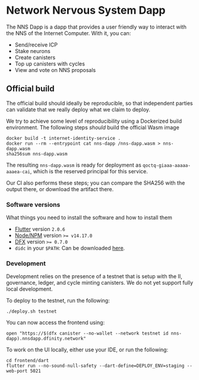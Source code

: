 # Network Nervous System Dapp

The NNS Dapp is a dapp that provides a user friendly way to interact with the NNS of the Internet Computer. With it, you can:

* Send/receive ICP
* Stake neurons
* Create canisters
* Top up canisters with cycles
* View and vote on NNS proposals

## Official build

The official build should ideally be reproducible, so that independent parties
can validate that we really deploy what we claim to deploy.

We try to achieve some level of reproducibility using a Dockerized build
environment. The following steps _should_ build the official Wasm image

    docker build -t internet-identity-service .
    docker run --rm --entrypoint cat nns-dapp /nns-dapp.wasm > nns-dapp.wasm
    sha256sum nns-dapp.wasm

The resulting `nns-dapp.wasm` is ready for deployment as
`qoctq-giaaa-aaaaa-aaaea-cai`, which is the reserved principal for this service.

Our CI also performs these steps; you can compare the SHA256 with the output there, or download the artifact there.

### Software versions

What things you need to install the software and how to install them

- [Flutter](https://flutter.dev/docs/get-started/install) version `2.0.6`
- [Node/NPM](https://nodejs.org/en/) version `>= v14.17.0`
- [DFX](https://sdk.dfinity.org/docs/index.html) version `>= 0.7.0`
- `didc` in your `$PATH`: Can be downloaded [here](https://github.com/dfinity/candid/releases).

### Development

Development relies on the presence of a testnet that is setup with the II, governance, ledger, and cycle minting canisters. We do not yet support fully local development.

To deploy to the testnet, run the following:

```shell
./deploy.sh testnet
```

You can now access the frontend using:

```shell
open "https://$(dfx canister --no-wallet --network testnet id nns-dapp).nnsdapp.dfinity.network"
```

To work on the UI locally, either use your IDE, or run the following:

```
cd frontend/dart
flutter run --no-sound-null-safety --dart-define=DEPLOY_ENV=staging --web-port 5021
```
